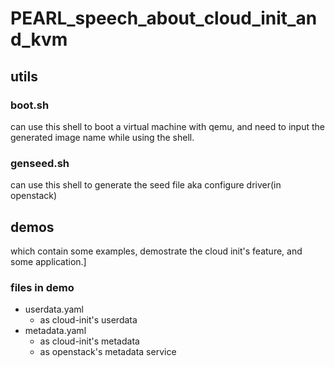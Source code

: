 # PEARL_speech_about_cloud_init_and_kvm

## utils
### <span>boot.sh</span>
can use this shell to boot a virtual machine with qemu, and need to input the generated image name while using the shell.

### <span>genseed.sh</span>
can use this shell to generate the seed file aka configure driver(in openstack)

## demos
which contain some examples, demostrate the cloud init's feature, and some application.]
### files in demo
- userdata.yaml
    - as cloud-init's userdata
- metadata.yaml
    - as cloud-init's metadata
    - as openstack's metadata service
